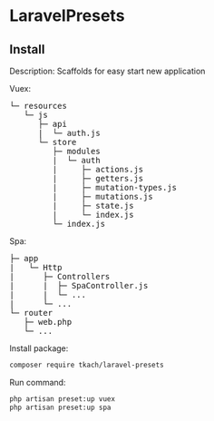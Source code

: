 # LaravelPresets

## Install

Description: 
Scaffolds for easy start new application

Vuex:
<pre>
└─ resources
   └─ js
      ├─ api
      |  └─ auth.js
      └─ store
         ├─ modules
         |  └─ auth
         |     ├─ actions.js
         |     ├─ getters.js
         |     ├─ mutation-types.js
         |     ├─ mutations.js
         |     ├─ state.js
         |     └─ index.js
         └─ index.js
</pre>


Spa:
<pre>
├─ app
|   └─ Http
|      ├─ Controllers
|      |  ├─ SpaController.js
|      |  └─ ...
|      └─ ...
└─ router
   ├─ web.php
   └─ ...
</pre>

Install package:

```bash
composer require tkach/laravel-presets
```

Run command:

```bash
php artisan preset:up vuex
php artisan preset:up spa
```

